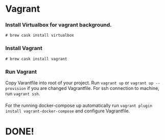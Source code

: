 # Vagrant

### Install Virtualbox for vagrant background.
`# brew cask install virtualbox`

### Install Vagrant
`# brew cask install vagrant`

### Run Vagrant
Copy Varantfile into root of your project. Run `vagrant up` or `vagrant up --provision` if you are changed Vagrantfile.
For ssh connection to machine, run `vagrant ssh`.

####
For the running docker-compose up automatically run `vagrant plugin install vagrant-docker-compose` and configure Vagrantfile.

# DONE!
